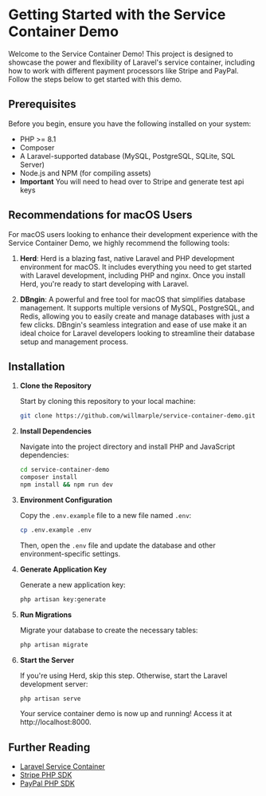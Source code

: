 # Getting Started with the Service Container Demo

Welcome to the Service Container Demo! This project is designed to showcase the power and flexibility of Laravel's service container, including how to work with different payment processors like Stripe and PayPal. Follow the steps below to get started with this demo.

## Prerequisites

Before you begin, ensure you have the following installed on your system:
- PHP >= 8.1
- Composer
- A Laravel-supported database (MySQL, PostgreSQL, SQLite, SQL Server)
- Node.js and NPM (for compiling assets)
- **Important** You will need to head over to Stripe and generate test api keys

## Recommendations for macOS Users

For macOS users looking to enhance their development experience with the Service Container Demo, we highly recommend the following tools:

1. **Herd**: Herd is a blazing fast, native Laravel and PHP development environment for macOS. It includes everything you need to get started with Laravel development, including PHP and nginx. Once you install Herd, you're ready to start developing with Laravel.

2. **DBngin**: A powerful and free tool for macOS that simplifies database management. It supports multiple versions of MySQL, PostgreSQL, and Redis, allowing you to easily create and manage databases with just a few clicks. DBngin's seamless integration and ease of use make it an ideal choice for Laravel developers looking to streamline their database setup and management process.

## Installation

1. **Clone the Repository**

   Start by cloning this repository to your local machine:
   ```bash
   git clone https://github.com/willmarple/service-container-demo.git
   ```

2. **Install Dependencies**

   Navigate into the project directory and install PHP and JavaScript dependencies:
   ```bash
   cd service-container-demo
   composer install
   npm install && npm run dev
   ```

3. **Environment Configuration**

   Copy the `.env.example` file to a new file named `.env`:
   ```bash
   cp .env.example .env
   ```
   Then, open the `.env` file and update the database and other environment-specific settings.

4. **Generate Application Key**

   Generate a new application key:
   ```bash
   php artisan key:generate
   ```

5. **Run Migrations**

   Migrate your database to create the necessary tables:
   ```bash
   php artisan migrate
   ```

6. **Start the Server**

   If you're using Herd, skip this step.  Otherwise, start the Laravel development server:
   ```bash
   php artisan serve
   ```
   Your service container demo is now up and running! Access it at http://localhost:8000.

## Further Reading

- [Laravel Service Container](https://laravel.com/docs/container)
- [Stripe PHP SDK](https://github.com/stripe/stripe-php)
- [PayPal PHP SDK](https://developer.paypal.com/docs/api/overview/)

